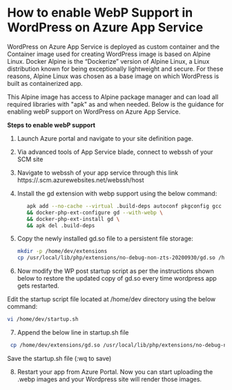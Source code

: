 # How to enable WebP Support in WordPress on Azure App Service

WordPress on Azure App Service is deployed as custom container and the Container image used for creating WordPress image is based on Alpine Linux. Docker Alpine is the “Dockerize” version of Alpine Linux, a Linux distribution known for being exceptionally lightweight and secure. For these reasons, Alpine Linux was chosen as a base image on which WordPress is built as containerized app.

This Alpine image has access to Alpine package manager and can load all required libraries with "apk" as and when needed.  Below is the guidance for enabling webP support on WordPress on Azure App Service.

**Steps to enable webP support**

1. Launch Azure portal and navigate to your site definition page.
2. Via advanced tools of App Service blade, connect to webssh of your SCM site
3. Navigate to webssh of your app service through this link https://<app service name>.scm.azurewebsites.net/webssh/host
4. Install the gd extension with webp support using the below command:
     ```bash
        apk add --no-cache --virtual .build-deps autoconf pkgconfig gcc g++ gawk make zlib-dev libpng-dev libwebp-dev \
        && docker-php-ext-configure gd --with-webp \
        && docker-php-ext-install gd \
        && apk del .build-deps
     ```

5. Copy the newly installed gd.so file to a persistent file storage:
    ```bash
    mkdir -p /home/dev/extensions
    cp /usr/local/lib/php/extensions/no-debug-non-zts-20200930/gd.so /home/dev/extensions/gd.so
     ```

6. Now modify the WP post startup script as per the instructions shown below to restore the updated copy of gd.so every time wordpress app gets restarted.

Edit the startup script file located at /home/dev directory using the below command:  
  ```bash
  vi /home/dev/startup.sh
  ```
 7.  Append the below line in startup.sh file  
   ```bash      
    cp /home/dev/extensions/gd.so /usr/local/lib/php/extensions/no-debug-non-zts-20200930/gd.so
   ```
 Save the startup.sh file (:wq to save)

8. Restart your app from Azure Portal. Now you can start uploading the .webp images and your Wordpress site will render those images.

